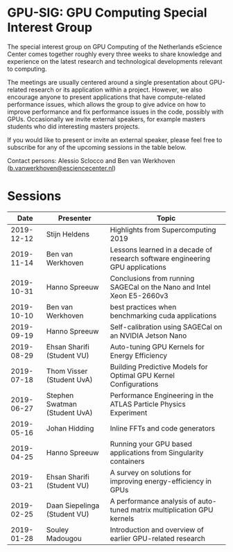 # GPU-SIG: GPU Computing Special Interest Group

The special interest group on GPU Computing of the Netherlands eScience Center comes together roughly every three weeks to share knowledge and experience on the latest research and technological developments relevant to computing. 

The meetings are usually centered around a single presentation about GPU-related research or its application within a project. However, we also encourage anyone to present applications that have compute-related performance issues, which allows the group to give advice on how to improve performance and fix performance issues in the code, possibly with GPUs. Occasionally we invite external speakers, for example masters students who did interesting masters projects.

If you would like to present or invite an external speaker, please feel free to subscribe for any of the upcoming sessions in the table below.

Contact persons: Alessio Sclocco and Ben van Werkhoven (b.vanwerkhoven@esciencecenter.nl)

# Sessions

| Date | Presenter | Topic |
|------|----------------|-------|
| 2019-12-12 | Stijn Heldens | Highlights from Supercomputing 2019 |
| 2019-11-14 | Ben van Werkhoven | Lessons learned in a decade of research software engineering GPU applications |
| 2019-10-31 | Hanno Spreeuw | Conclusions from running SAGECal on the Nano and Intel Xeon E5-2660v3|
| 2019-10-10 | Ben van Werkhoven | best practices when benchmarking cuda applications |
| 2019-09-19 | Hanno Spreeuw | Self-calibration using SAGECal on an NVIDIA Jetson Nano |
| 2019-08-29 | Ehsan Sharifi (Student VU) | Auto-tuning GPU Kernels for Energy Efficiency |
| 2019-07-18 | Thom Visser (Student UvA) | Building Predictive Models for Optimal GPU Kernel Configurations |
| 2019-06-27 | Stephen Swatman (Student UvA) | Performance Engineering in the ATLAS Particle Physics Experiment |
| 2019-05-16 | Johan Hidding | Inline FFTs and code generators |
| 2019-04-25 | Hanno Spreeuw | Running your GPU based applications from Singularity containers |
| 2019-03-21 | Ehsan Sharifi (Student VU) | A survey on solutions for improving energy-efficiency in GPUs |
| 2019-02-25 | Daan Siepelinga (Student VU) | A performance analysis of auto-tuned matrix multiplication GPU kernels |
| 2019-01-28 | Souley Madougou | Introduction and overview of earlier GPU-related research |






